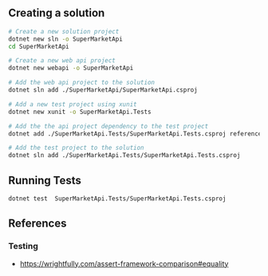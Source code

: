 ## Creating a solution
```bash
# Create a new solution project
dotnet new sln -o SuperMarketApi
cd SuperMarketApi

# Create a new web api project
dotnet new webapi -o SuperMarketApi

# Add the web api project to the solution
dotnet sln add ./SuperMarketApi/SuperMarketApi.csproj

# Add a new test project using xunit
dotnet new xunit -o SuperMarketApi.Tests

# Add the the api project dependency to the test project
dotnet add ./SuperMarketApi.Tests/SuperMarketApi.Tests.csproj reference ./SuperMarketApi/SuperMarketApi.csproj

# Add the test project to the solution
dotnet sln add ./SuperMarketApi.Tests/SuperMarketApi.Tests.csproj
```

## Running Tests
```bash
dotnet test  SuperMarketApi.Tests/SuperMarketApi.Tests.csproj
```

## References

### Testing
- https://wrightfully.com/assert-framework-comparison#equality
